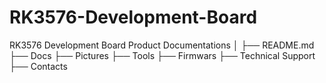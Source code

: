 # RK3576-Development-Board
RK3576 Development Board Product Documentations
│
├── README.md
├── Docs
├── Pictures
├── Tools
├── Firmwars
├── Technical Support
├── Contacts

